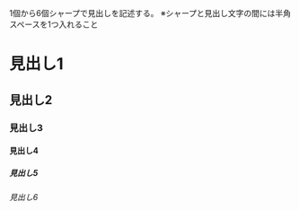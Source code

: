 1個から6個シャープで見出しを記述する。
※シャープと見出し文字の間には半角スペースを1つ入れること

# 見出し1

## 見出し2

### 見出し3

#### 見出し4

##### 見出し5

###### 見出し6